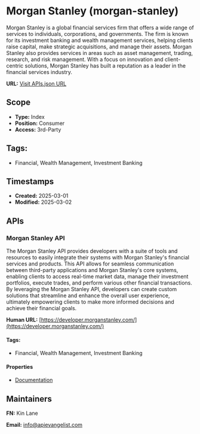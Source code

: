 # Morgan Stanley (morgan-stanley)
Morgan Stanley is a global financial services firm that offers a wide range of services to individuals, corporations, and governments. The firm is known for its investment banking and wealth management services, helping clients raise capital, make strategic acquisitions, and manage their assets. Morgan Stanley also provides services in areas such as asset management, trading, research, and risk management. With a focus on innovation and client-centric solutions, Morgan Stanley has built a reputation as a leader in the financial services industry.

**URL:** [Visit APIs.json URL](https://raw.githubusercontent.com/api-evangelist/morgan-stanley/refs/heads/main/apis.yml)

## Scope

- **Type:** Index 
- **Position:** Consumer 
- **Access:** 3rd-Party 

## Tags:

 - Financial, Wealth Management, Investment Banking

## Timestamps

- **Created:** 2025-03-01 
- **Modified:** 2025-03-02 

## APIs

### Morgan Stanley API
The Morgan Stanley API provides developers with a suite of tools and resources to easily integrate their systems with Morgan Stanley's financial services and products. This API allows for seamless communication between third-party applications and Morgan Stanley's core systems, enabling clients to access real-time market data, manage their investment portfolios, execute trades, and perform various other financial transactions. By leveraging the Morgan Stanley API, developers can create custom solutions that streamline and enhance the overall user experience, ultimately empowering clients to make more informed decisions and achieve their financial goals.

**Human URL:** [https://developer.morganstanley.com/](https://developer.morganstanley.com/)


#### Tags:

 - Financial, Wealth Management, Investment Banking

#### Properties

- [Documentation](https://developer.morganstanley.com/)

## Maintainers

**FN:** Kin Lane

**Email:** info@apievangelist.com

